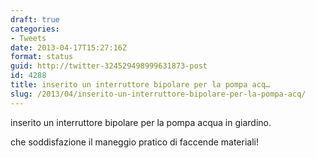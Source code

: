 ```yaml
---
draft: true
categories:
- Tweets
date: 2013-04-17T15:27:16Z
format: status
guid: http://twitter-324529498999631873-post
id: 4288
title: inserito un interruttore bipolare per la pompa acq…
slug: /2013/04/inserito-un-interruttore-bipolare-per-la-pompa-acq/
---
```


inserito un interruttore bipolare per la pompa acqua in giardino.

che soddisfazione il maneggio pratico di faccende materiali!